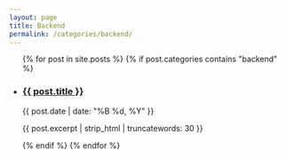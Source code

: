 ```yaml
---
layout: page
title: Backend
permalink: /categories/backend/
---
```


<ul class="post-list">
  {% for post in site.posts %}
    {% if post.categories contains "backend" %}
      <li>
        <h3><a href="{{ post.url | relative_url }}">{{ post.title }}</a></h3>
        <span>{{ post.date | date: "%B %d, %Y" }}</span>
        <p>{{ post.excerpt | strip_html | truncatewords: 30 }}</p>
      </li>
    {% endif %}
  {% endfor %}
</ul>
